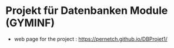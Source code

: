 # Projekt für Datenbanken Module (GYMINF)

* web page for the project : https://pernetch.github.io/DBProjet1/ 


